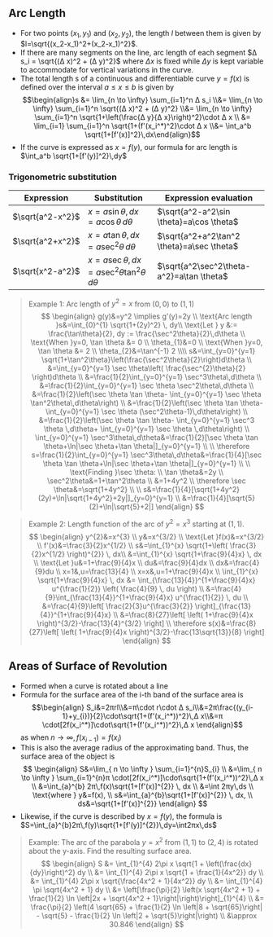## Arc Length
- For two points $(x_1, y_1)$ and $(x_2, y_2)$, the length $l$ between them is given by $l=\sqrt{(x_2-x_1)^2+(x_2-x_1)^2}$.
- If there are many segments on the line, arc length of each segment $Δ s_i = \sqrt{(Δ x)^2 + (Δ y)^2}$ where $Δ x$ is fixed while $Δ y$ is kept variable to accommodate for vertical variations in the curve.
- The total length s of a continuous and differentiable curve $y=f(x)$ is defined over the interval $a ≤ x ≤ b$ is given by
$$\begin{align}s &= \lim_{n \to \infty} \sum_{i=1}^n Δ s_i \\&= \lim_{n \to \infty} \sum_{i=1}^n \sqrt{(Δ x)^2 + (Δ y)^2} \\&= \lim_{n \to \infty} \sum_{i=1}^n \sqrt{1+\left(\frac{Δ y}{Δ x}\right)^2}\cdot Δ x \\ &= \lim_{i=1} \sum_{i=1}^n \sqrt{1+(f'(x_i^*)^2}\cdot Δ x \\&= \int_a^b \sqrt{1+[f'(x)]^2}\,dx\end{align}$$
- If the curve is expressed as $x=f(y)$, our formula for arc length is $\int_a^b \sqrt{1+[f'(y)]^2}\,dy$
### Trigonometric substitution
| Expression       | Substitution                              | Expression evaluation             |
| ---------------- | ------------------------------------ | ------------------------------------------ |
| $\sqrt{a^2-x^2}$ | $x=a\sin \theta, dx=a\cos \theta\,d\theta$              | $\sqrt{a^2-a^2\sin \theta}=a\cos \theta$  |
| $\sqrt{a^2+x^2}$ | $x=a\tan \theta, dx=a\sec^2 \theta\,d\theta$            | $\sqrt{a^2+a^2\tan^2 \theta}=a\sec \theta$ |
| $\sqrt{x^2-a^2}$ | $x=a\sec \theta, dx=a\sec^2 \theta \tan^2\theta\,d\theta$ | $\sqrt{a^2\sec^2\theta-a^2}=a\tan \theta$  |
> Example 1: Arc length of $y^2=x$ from $(0,0)$ to $(1,1)$
> $$
\begin{align}
g(y)&=y^2 \implies g'(y)=2y \\
\text{Arc length }s&=\int_{0}^{1} \sqrt{1+(2y)^2} \, dy\\
\text{Let } y &:= \frac{\tan\theta}{2}, dy := \frac{\sec^2\theta}{2}\,d\theta \\
\text{When }y=0, \tan \theta &= 0 \\
\theta_{1}&=0 \\
\text{When }y=0, \tan \theta &= 2 \\
\theta_{2}&=\tan^{-1} 2 \\\\
s&=\int_{y=0}^{y=1} \sqrt{1+\tan^2\theta}\left(\frac{\sec^2\theta}{2}\right)d\theta \\
&=\int_{y=0}^{y=1} \sec \theta\left( \frac{\sec^{2}\theta}{2} \right)d\theta \\
&=\frac{1}{2}\int_{y=0}^{y=1} \sec^3\theta\,d\theta \\
&=\frac{1}{2}\int_{y=0}^{y=1} \sec \theta \sec^2\theta\,d\theta \\
&=\frac{1}{2}\left(\sec \theta \tan \theta- \int_{y=0}^{y=1} \sec \theta \tan^2\theta\,d\theta\right) \\
&=\frac{1}{2}\left(\sec \theta \tan \theta- \int_{y=0}^{y=1} \sec \theta (\sec^2\theta-1)\,d\theta\right) \\
&=\frac{1}{2}\left(\sec \theta \tan \theta- \int_{y=0}^{y=1} \sec^3 \theta \,d\theta+ \int_{y=0}^{y=1} \sec \theta \,d\theta\right) \\
\int_{y=0}^{y=1} \sec^3\theta\,d\theta&=\frac{1}{2}[\sec \theta \tan \theta+\ln|\sec \theta+\tan \theta|]_{y=0}^{y=1} \\
 \\
\therefore s=\frac{1}{2}\int_{y=0}^{y=1} \sec^3\theta\,d\theta&=\frac{1}{4}[\sec \theta \tan \theta+\ln|\sec \theta+\tan \theta|]_{y=0}^{y=1} \\ \\
\text{Finding }\sec \theta: \\
\tan \theta&=2y \\
\sec^2\theta&=1+\tan^2\theta \\
&=1+4y^2 \\
\therefore \sec \theta&=\sqrt{1+4y^2} \\ \\
s&=\frac{1}{4}[\sqrt{1+4y^2}(2y)+\ln|\sqrt{1+4y^2}+2y|]_{y=0}^{y=1} \\
&=\frac{1}{4}[\sqrt{5}(2)+\ln|\sqrt{5}+2|]
\end{align}
$$

> Example 2: Length function of the arc of $y^2=x^3$ starting at $(1,1)$.
> $$
\begin{align}
y^{2}&=x^{3} \\
y&=x^{3/2} \\
\text{Let }f(x)&=x^{3/2} \\
f'(x)&=\frac{3}{2}x^{1/2} \\
s&=\int_{1}^{x} \sqrt{1+\left( \frac{3}{2}x^{1/2} \right)^{2}} \, dx\\
&=\int_{1}^{x} \sqrt{1+\frac{9}{4}x} \, dx \\
\text{Let }u&=1+\frac{9}{4}x \\
du&=\frac{9}{4}dx \\
dx&=\frac{4}{9}du \\
x=1&,u=\frac{13}{4} \\
x=x&,u=1+\frac{9}{4}x \\
\int_{1}^{x} \sqrt{1+\frac{9}{4}x} \, dx &= \int_{\frac{13}{4}}^{1+\frac{9}{4}x} u^{\frac{1}{2}} \left( \frac{4}{9} \, du \right) \\
&=\frac{4}{9}\int_{\frac{13}{4}}^{1+\frac{9}{4}x} u^{\frac{1}{2}} \, du \\
&=\frac{4}{9}\left[ \frac{2}{3}u^{\frac{3}{2}} \right]_{\frac{13}{4}}^{1+\frac{9}{4}x} \\
&=\frac{8}{27}\left[ \left( 1+\frac{9}{4}x \right)^{3/2}-\frac{13}{4}^{3/2} \right] \\
\therefore s(x)&=\frac{8}{27}\left[ \left( 1+\frac{9}{4}x \right)^{3/2}-\frac{13\sqrt{13}}{8} \right]
\end{align}
$$
## Areas of Surface of Revolution
- Formed when a curve is rotated about a line
- Formula for the surface area of the i-th band of the surface area is $$\begin{align}
S_i&=2πrl\\&=π\cdot r\cdot Δ s_i\\&=2π\frac{(y_{i-1}+y_{i})}{2}\cdot\sqrt{1+(f'(x_i^*))^2}\,Δ x\\&=π \cdot[2f(x_i^*)]\cdot\sqrt{1+(f'(x_i^*))^2}\,Δ x
\end{align}$$ as when $n \to \infty, f(x_{i-1})=f(x_{i})$
- This is also the average radius of the approximating band. Thus, the surface area of the object is $$
\begin{align}
S&=\lim_{ n \to \infty } \sum_{i=1}^{n}S_{i} \\
&=\lim_{ n \to \infty } \sum_{i=1}^{n}π \cdot[2f(x_i^*)]\cdot\sqrt{1+(f'(x_i^*))^2}\,Δ x \\
&=\int_{a}^{b} 2π\,f(x)\sqrt{1+[f'(x)]^{2}} \, dx  \\
&=\int 2πy\,ds \\
\text{where } y&=f(x), \\
s&=\int_{a}^{b}\sqrt{1+[f'(x)]^{2}} \, dx, \\
ds&=\sqrt{1+[f'(x)]^{2}}
\end{align}
$$
- Likewise, if the curve is described by $x=f(y)$, the formula is $S=\int_{a}^{b}2π\,f(y)\sqrt{1+[f'(y)]^{2}}\,dy=\int2πx\,ds$

> Example: The arc of the parabola $y=x^2$ from $(1,1)$ to $(2,4)$ is rotated about the y-axis. Find the resulting surface area.
> $$
\begin{align}
S &= \int_{1}^{4} 2\pi x \sqrt{1 + \left(\frac{dx}{dy}\right)^2} dy \\
 &= \int_{1}^{4} 2\pi x \sqrt{1 + \frac{1}{4x^2}} dy \\
 &= \int_{1}^{4} 2\pi x \sqrt{\frac{4x^2 + 1}{4x^2}} dy \\
 &= \int_{1}^{4} \pi \sqrt{4x^2 + 1} dy \\
 &= \left[\frac{\pi}{2} \left(x \sqrt{4x^2 + 1} + \frac{1}{2} \ln \left|2x + \sqrt{4x^2 + 1}\right|\right)\right]_{1}^{4} \\
 &= \frac{\pi}{2} \left(4 \sqrt{65} + \frac{1}{2} \ln \left|8 + \sqrt{65}\right| - \sqrt{5} - \frac{1}{2} \ln \left|2 + \sqrt{5}\right|\right) \\
 &\approx 30.846
\end{align}
$$
